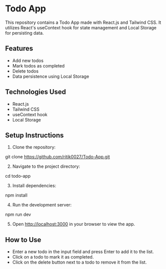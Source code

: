 # Todo App

This repository contains a Todo App made with React.js and Tailwind CSS. It utilizes React's useContext hook for state management and Local Storage for persisting data.

## Features

- Add new todos
- Mark todos as completed
- Delete todos
- Data persistence using Local Storage

## Technologies Used

- React.js
- Tailwind CSS
- useContext hook
- Local Storage

## Setup Instructions

1. Clone the repository:

  git clone https://github.com/ritik0027/Todo-App.git

2. Navigate to the project directory:

  cd todo-app

3. Install dependencies:

  npm install

4. Run the development server:

  npm run dev

5. Open [http://localhost:3000](http://localhost:3000) in your browser to view the app.

## How to Use

- Enter a new todo in the input field and press Enter to add it to the list.
- Click on a todo to mark it as completed.
- Click on the delete button next to a todo to remove it from the list.
